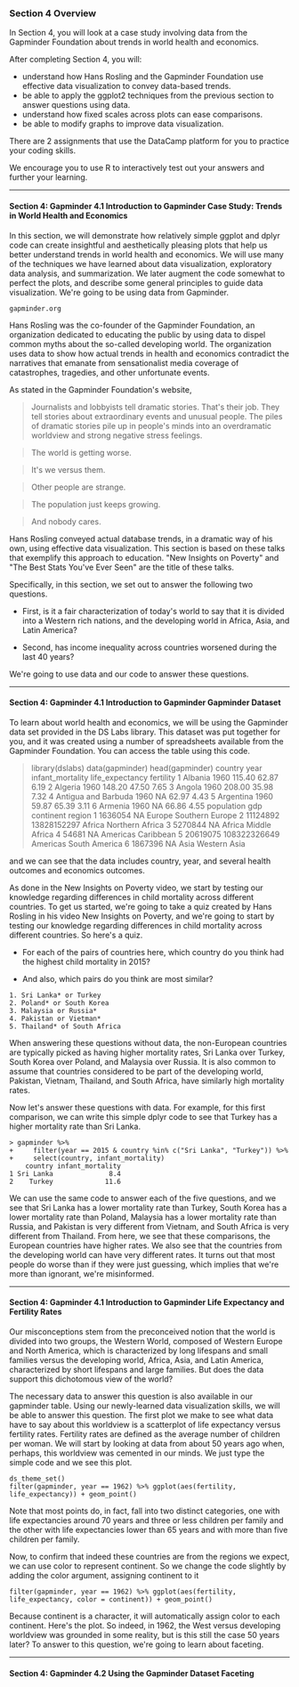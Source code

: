 ### Section 4 Overview

In Section 4, you will look at a case study involving data from the Gapminder Foundation about trends in world health and economics. 

After completing Section 4, you will:

* understand how Hans Rosling and the Gapminder Foundation use effective data visualization to convey data-based trends.
* be able to apply the ggplot2 techniques from the previous section to answer questions using data.
* understand how fixed scales across plots can ease comparisons.
* be able to modify graphs to improve data visualization.

There are 2 assignments that use the DataCamp platform for you to practice your coding skills.

We encourage you to use R to interactively test out your answers and further your learning.


---

#### Section 4: Gapminder   4.1 Introduction to Gapminder   Case Study: Trends in World Health and Economics
In this section, we will
demonstrate how relatively simple ggplot and dplyr
code can create insightful and aesthetically pleasing
plots that help us better understand trends in world health and economics.
We will use many of the techniques we have
learned about data visualization, exploratory data analysis,
and summarization.
We later augment the code somewhat to perfect the plots,
and describe some general principles to guide data visualization.
We're going to be using data from Gapminder.

    gapminder.org

Hans Rosling was the co-founder of the Gapminder Foundation, an organization
dedicated to educating the public by using data
to dispel common myths about the so-called developing world.
The organization uses data to show how actual trends in health and economics
contradict the narratives that emanate from sensationalist media
coverage of catastrophes, tragedies, and other unfortunate events.


As stated in the Gapminder Foundation's website,

> Journalists and lobbyists tell dramatic stories.
That's their job.
They tell stories about extraordinary events and unusual people.
The piles of dramatic stories pile up in people's minds
into an overdramatic worldview and strong negative stress feelings.


> The world is getting worse.

> It's we versus them.

> Other people are strange.

> The population just keeps growing.

> And nobody cares.


Hans Rosling conveyed actual database trends, in a dramatic way of his own,
using effective data visualization.
This section is based on these talks that
exemplify this approach to education.
"New Insights on Poverty" and "The Best Stats You've Ever Seen"
are the title of these talks.

Specifically, in this section, we set out
to answer the following two questions.

* First, is it a fair characterization of today's world
to say that it is divided into a Western rich nations,
and the developing world in Africa, Asia, and Latin America?

* Second, has income inequality across countries
worsened during the last 40 years?


We're going to use data and our code to answer these questions.


---

#### Section 4: Gapminder   4.1 Introduction to Gapminder   Gapminder Dataset

To learn about world health and economics,
we will be using the Gapminder data set provided in the DS Labs library.
This dataset was put together for you, and it
was created using a number of spreadsheets
available from the Gapminder Foundation.
You can access the table using this code.

> library(dslabs)
> data(gapminder)
> head(gapminder)
              country year infant_mortality life_expectancy fertility
1             Albania 1960           115.40           62.87      6.19
2             Algeria 1960           148.20           47.50      7.65
3              Angola 1960           208.00           35.98      7.32
4 Antigua and Barbuda 1960               NA           62.97      4.43
5           Argentina 1960            59.87           65.39      3.11
6             Armenia 1960               NA           66.86      4.55
  population          gdp continent          region
1    1636054           NA    Europe Southern Europe
2   11124892  13828152297    Africa Northern Africa
3    5270844           NA    Africa   Middle Africa
4      54681           NA  Americas       Caribbean
5   20619075 108322326649  Americas   South America
6    1867396           NA      Asia    Western Asia



and we can see that the data includes country, year, and several health
outcomes and economics outcomes.

As done in the New Insights on Poverty video,
we start by testing our knowledge regarding differences in child
mortality across different countries.
To get us started, we're going to take a quiz created
by Hans Rosling in his video New Insights on Poverty,
and we're going to start by testing our knowledge regarding differences
in child mortality across different countries.
So here's a quiz.

* For each of the pairs of countries here, which country
do you think had the highest child mortality in 2015?

* And also, which pairs do you think are most similar?
```
1. Sri Lanka* or Turkey
2. Poland* or South Korea
3. Malaysia or Russia*
4. Pakistan or Vietman*
5. Thailand* of South Africa
```

When answering these questions without data,
the non-European countries are typically picked
as having higher mortality rates, Sri Lanka over Turkey,
South Korea over Poland, and Malaysia over Russia.
It is also common to assume that countries considered
to be part of the developing world, Pakistan, Vietnam, Thailand, and South
Africa, have similarly high mortality rates.

Now let's answer these questions with data.
For example, for this first comparison, we
can write this simple dplyr code to see that Turkey has a higher mortality
rate than Sri Lanka.

    > gapminder %>% 
    +     filter(year == 2015 & country %in% c("Sri Lanka", "Turkey")) %>%
    +     select(country, infant_mortality)
        country infant_mortality
    1 Sri Lanka              8.4
    2    Turkey             11.6

We can use the same code to answer each of the five questions,
and we see that Sri Lanka has a lower mortality rate than Turkey,
South Korea has a lower mortality rate than Poland,
Malaysia has a lower mortality rate than Russia,
and Pakistan is very different from Vietnam,
and South Africa is very different from Thailand.
From here, we see that these comparisons, the European countries
have higher rates.
We also see that the countries from the developing world
can have very different rates.
It turns out that most people do worse than if they were just
guessing, which implies that we're more than ignorant, we're misinformed.



---

####  Section 4: Gapminder   4.1 Introduction to Gapminder   Life Expectancy and Fertility Rates

 Our misconceptions stem from the preconceived notion
that the world is divided into two groups, the Western World, composed
of Western Europe and North America, which
is characterized by long lifespans and small families versus the developing
world, Africa, Asia, and Latin America, characterized
by short lifespans and large families.
But does the data support this dichotomous view of the world?

The necessary data to answer this question
is also available in our gapminder table.
Using our newly-learned data visualization skills,
we will be able to answer this question.
The first plot we make to see what data have to say about this worldview
is a scatterplot of life expectancy versus fertility rates.
Fertility rates are defined as the average number of children per woman.
We will start by looking at data from about 50 years
ago when, perhaps, this worldview was cemented in our minds.
We just type the simple code and we see this plot.

    ds_theme_set()
    filter(gapminder, year == 1962) %>% ggplot(aes(fertility, life_expectancy)) + geom_point()

Note that most points do, in fact, fall into two distinct categories, one
with life expectancies around 70 years and three or less children per family
and the other with life expectancies lower than 65 years
and with more than five children per family.

Now, to confirm that indeed these countries are from the regions
we expect, we can use color to represent continent.
So we change the code slightly by adding the color argument,
assigning continent to it

    filter(gapminder, year == 1962) %>% ggplot(aes(fertility, life_expectancy, color = continent)) + geom_point()

Because continent is a character, it will automatically
assign color to each continent.
Here's the plot.
So indeed, in 1962, the West versus developing worldview
was grounded in some reality, but is this still the case 50 years later?
To answer to this question, we're going to learn about faceting.

---

#### Section 4: Gapminder   4.2 Using the Gapminder Dataset   Faceting
